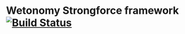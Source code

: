 # Wetonomy Strongforce framework [![Build Status](https://travis-ci.com/comrade-coop/spacetime.svg?branch=master)](https://travis-ci.com/comrade-coop/spacetime)
